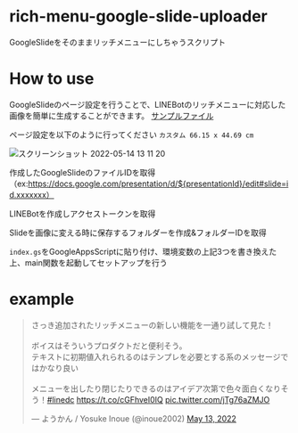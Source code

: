# rich-menu-google-slide-uploader
GoogleSlideをそのままリッチメニューにしちゃうスクリプト

# How to use
GoogleSlideのページ設定を行うことで、LINEBotのリッチメニューに対応した画像を簡単に生成することができます。
[サンプルファイル](https://docs.google.com/presentation/d/1PKTUr4GauL7V9-vDSk5oHRXLUkZ9-nDpXZ4V-9tpRz8/edit?usp=sharing)

ページ設定を以下のように行ってください
`カスタム 66.15 x 44.69 cm`

![スクリーンショット 2022-05-14 13 11 20](https://user-images.githubusercontent.com/54356188/168410248-a149d2bb-cb0c-4575-b538-0c2de4134c95.png)


作成したGoogleSlideのファイルIDを取得（ex:https://docs.google.com/presentation/d/${presentationId}/edit#slide=id.xxxxxxx）

LINEBotを作成しアクセストークンを取得

Slideを画像に変える時に保存するフォルダーを作成&フォルダーIDを取得

`index.gs`をGoogleAppsScriptに貼り付け、環境変数の上記3つを書き換えた上、main関数を起動してセットアップを行う

# example

<blockquote class="twitter-tweet"><p lang="ja" dir="ltr">さっき追加されたリッチメニューの新しい機能を一通り試して見た！<br><br>ボイスはそういうプロダクトだと便利そう。<br>テキストに初期値入れられるのはテンプレを必要とする系のメッセージではかなり良い<br><br>メニューを出したり閉じたりできるのはアイデア次第で色々面白くなりそう！<a href="https://twitter.com/hashtag/linedc?src=hash&amp;ref_src=twsrc%5Etfw">#linedc</a> <a href="https://t.co/cGFhveI0IQ">https://t.co/cGFhveI0IQ</a> <a href="https://t.co/jTg76aZMJO">pic.twitter.com/jTg76aZMJO</a></p>&mdash; ようかん / Yosuke Inoue (@inoue2002) <a href="https://twitter.com/inoue2002/status/1525138647237873665?ref_src=twsrc%5Etfw">May 13, 2022</a></blockquote>

